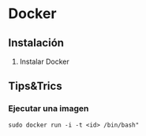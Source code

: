 # Docker

## Instalación

  1. Instalar Docker

## Tips&Trics
### Ejecutar una imagen

````
sudo docker run -i -t <id> /bin/bash"
````

